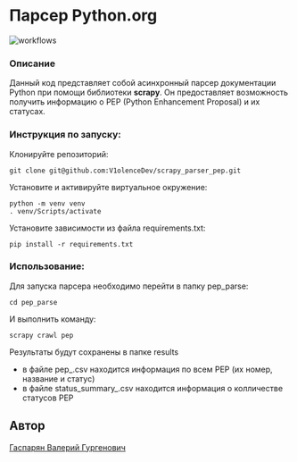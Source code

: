 # Парсер Python.org

![workflows](https://github.com/ThatCoderMan/scrapy_parser_pep/actions/workflows/workflow.yml/badge.svg)

### Описание
Данный код представляет собой асинхронный парсер документации Python 
при помощи библиотеки **scrapy**. Он предоставляет возможность получить 
информацию о PEP (Python Enhancement Proposal) и их статусах.


### Инструкция по запуску:
Клонируйте репозиторий:
```commandline
git clone git@github.com:V1olenceDev/scrapy_parser_pep.git
```
Установите и активируйте виртуальное окружение:

```commandline
python -m venv venv
. venv/Scripts/activate
```

Установите зависимости из файла requirements.txt:
```commandline
pip install -r requirements.txt
```

### Использование:
Для запуска парсера необходимо перейти в папку pep_parse:
```commandline
cd pep_parse
```
И выполнить команду:
```commandline
scrapy crawl pep 
```
Результаты будут сохранены в папке results
- в файле pep_<date>.csv находится информация по всем PEP (их номер, название и статус)
- в файле status_summary_<date>.csv находится информация о колличестве статусов PEP


## Автор
[Гаспарян Валерий Гургенович](https://github.com/V1olenceDev)
